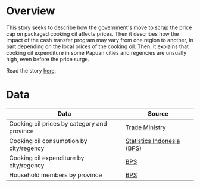 # Overview

This story seeks to describe how the government's move to scrap the price cap on packaged cooking oil affects prices. Then it describes how the impact of the cash transfer program may vary from one region to another, in part depending on the local prices of the cooking oil. Then, it explains that cooking oil expenditure in some Papuan cities and regencies are unsually high, even before the price surge.

Read the story [here](https://katadata.co.id/ariayudhistira/analisisdata/62592d926bc52/daerah-mana-paling-tertekan-lonjakan-harga-minyak-goreng).


# Data

Data | Source |  
---- | ------ |  
Cooking oil prices by category and province | [Trade Ministry](https://ews.kemendag.go.id/) |  
Cooking oil consumption by city/regency | [Statistics Indonesia (BPS)](https://bps.go.id/indicator/5/2103/1/rata-rata-konsumsi-perkapita-seminggu-menurut-kelompok-minyak-dan-kelapa-per-kabupaten-kota.html) |  
Cooking oil expenditure by city/regency | [BPS](https://bps.go.id/indicator/5/2119/1/rata-rata-pengeluaran-perkapita-seminggu-menurut-kelompok-minyak-dan-kelapa-per-kabupaten-kota.html) |  
Household members by province | [BPS](https://www.bps.go.id/indikator/indikator/view_data_pub/0000/api_pub/bmc3elVuWGROc3JRL3RPQTBrU2dadz09/da_03/1) |  
